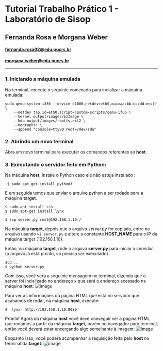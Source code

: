 # Tutorial Trabalho Prático 1 - Laboratório de Sisop
## Fernanda Rosa e Morgana Weber

#### fernanda.rosa02@edu.pucrs.br
#### morgana.weber@edu.pucrs.br 
<hr>

### <strong>1. Iniciando a máquina emulada </strong>
No terminal, execute o seguinte comenado para incializar a máquina emulada: 
````
sudo qemu-system-i386 --device e1000,netdev=eth0,mac=aa:bb:cc:dd:ee:ff \
    --netdev tap,id=eth0,script=custom-scripts/qemu-ifup \
    --kernel output/images/bzImage \
    --hda output/images/rootfs.ext2 \
    --nographic \
    --append "console=ttyS0 root=/dev/sda"
````
### <strong>2. Abrindo um novo terminal </strong>
Abra um novo terminal para executar os comandos referentes ao **host**.

### <strong>3. Executando o servidor feito em Python:</strong>

Na máquina **host**, instale o Python caso ele não esteja instalado : 
````
 $ sudo apt-get install python3
````
E em seguida temos que enviar o arquivo python a ser rodado para a máquina **target**.
````
$ sudo apt install ssh
$ sudo apt-get install lynx

$ scp server.py root@192.168.1.10:/

````

Na máquina **target**, depois que o arquivo *server.py* for copiada, entre no arquivo usando `vi server.py` e altere a constante **HOST_NAME** para o IP da máquina target (192.168.1.10).

Então, na máquina **target**, rode o arquivo **server.py** para iniciar o servidor (o arquivo já está pronto, só precisa ser executado)

````
$cd .. 
$ python server.py
```` 
Com isso, você verá a seguinte mensagem no terminal, dizendo que o server foi incializado no endereço x que será o endereço acessado na máquina **host**: 
![image](https://user-images.githubusercontent.com/77460481/232125557-ca25c81e-8b33-436b-9ed1-28bd170e11f4.png)


Para ver as informações da página HTML que está no servidor que acabamos de rodar, na máquina **host**, execute:

`$  lynx  http://192.168.1.10:8080`

Pronto! Agora da máquina **host** você deve conseguir ver a página HTML que rodamos a partir da máquina **target**, porém no navegador para terminal, então você deverá estar enxergando algo semelhante à imagem: 
![image](https://user-images.githubusercontent.com/77460481/232125793-90e50786-dc06-4693-adc1-3a57d9e47551.png)

Enquanto isso, você poderá acompanhar a requisição feita pelo **host** no terminal da **target**:
![image](https://user-images.githubusercontent.com/77460481/232125950-c8a448f1-760b-440b-a349-45d49e91244b.png)
